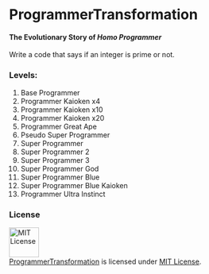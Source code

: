 # ProgrammerTransformation

#### The Evolutionary Story of *Homo Programmer*

Write a code that says if an integer is prime or not.

### Levels: 

01. Base Programmer
02. Programmer Kaioken x4
03. Programmer Kaioken x10
04. Programmer Kaioken x20
05. Programmer Great Ape
06. Pseudo Super Programmer
07. Super Programmer
08. Super Programmer 2
09. Super Programmer 3
10. Super Programmer God
11. Super Programmer Blue
12. Super Programmer Blue Kaioken
13. Programmer Ultra Instinct

### License
<a rel="license" href="https://opensource.org/licenses/MIT"><img alt="MIT License" src="https://cloud.githubusercontent.com/assets/5456665/18950087/fbe0681a-865f-11e6-9552-e59d038d5913.png" width="60em" height=auto/></a><br/><a href="https://github.com/MinhasKamal/ProgrammerTransformation">ProgrammerTransformation</a> is licensed under <a rel="license" href="https://opensource.org/licenses/MIT">MIT License</a>.
